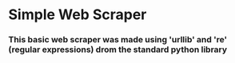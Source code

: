 <h1>Simple Web Scraper</h1>

<h3>This basic web scraper was made using 'urllib' and 're' (regular expressions) drom the standard python library</h3>
